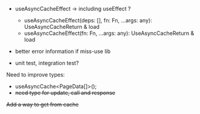 - useAsyncCacheEffect -> including useEffect ?
    - useAsyncCacheEffect(deps: [], fn: Fn, ...args: any): UseAsyncCacheReturn & load
    - useAsyncCacheEffect(fn: Fn, ...args: any): UseAsyncCacheReturn & load

- better error information if miss-use lib

- unit test, integration test?

Need to improve types:

 - useAsyncCache<PageData[]>();
 - ~~need type for update, call and response~~

~~Add a way to get from cache~~